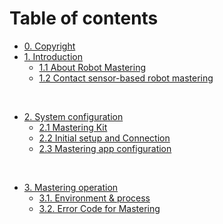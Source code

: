 # Table of contents
* [0. Copyright](README.md)
* [1. Introduction](01_about/README.md)
  * [1.1 About Robot Mastering](01_about/1-about_mastering/README.md)
  * [1.2 Contact sensor-based robot mastering](01_about/2-about_contact_based_mastering/README.md) 

<br>

* [2. System configuration](02_about_kit/README.md)
  * [2.1 Mastering Kit](02_about_kit/1-kit_description/README.md)
  * [2.2 Initial setup and Connection](02_about_kit/2-kit_initialization/README.md)
  * [2.3 Mastering app configuration](02_about_kit/3-com_initialization/README.md)

<br>

* [3. Mastering operation](03_operation/README.md)
  * [3.1. Environment & process](03_operation/1-mastering_step/README.md)
  * [3.2. Error Code for Mastering](03_operation/2-error/README.md)